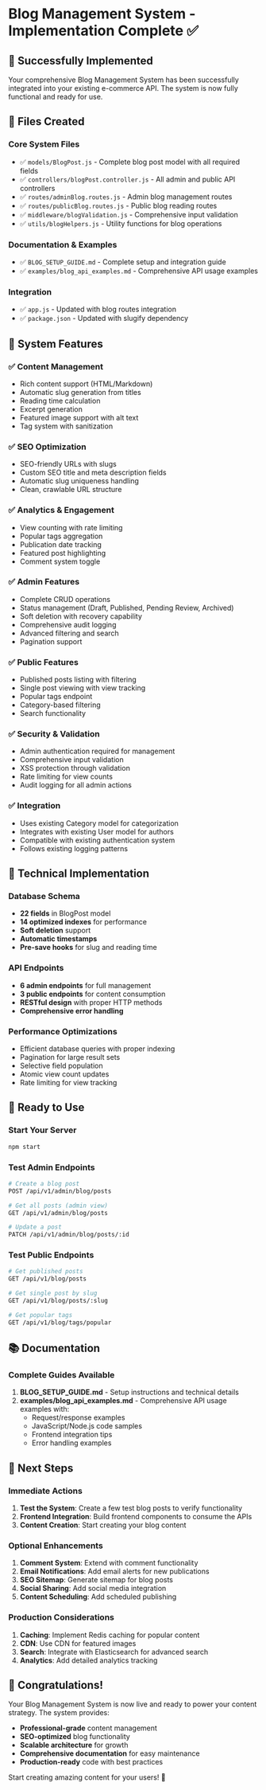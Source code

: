 # Blog Management System - Implementation Complete ✅

## 🎉 Successfully Implemented

Your comprehensive Blog Management System has been successfully integrated into your existing e-commerce API. The system is now fully functional and ready for use.

## 📁 Files Created

### Core System Files
- ✅ `models/BlogPost.js` - Complete blog post model with all required fields
- ✅ `controllers/blogPost.controller.js` - All admin and public API controllers
- ✅ `routes/adminBlog.routes.js` - Admin blog management routes
- ✅ `routes/publicBlog.routes.js` - Public blog reading routes
- ✅ `middleware/blogValidation.js` - Comprehensive input validation
- ✅ `utils/blogHelpers.js` - Utility functions for blog operations

### Documentation & Examples
- ✅ `BLOG_SETUP_GUIDE.md` - Complete setup and integration guide
- ✅ `examples/blog_api_examples.md` - Comprehensive API usage examples

### Integration
- ✅ `app.js` - Updated with blog routes integration
- ✅ `package.json` - Updated with slugify dependency

## 🚀 System Features

### ✅ Content Management
- Rich content support (HTML/Markdown)
- Automatic slug generation from titles
- Reading time calculation
- Excerpt generation
- Featured image support with alt text
- Tag system with sanitization

### ✅ SEO Optimization
- SEO-friendly URLs with slugs
- Custom SEO title and meta description fields
- Automatic slug uniqueness handling
- Clean, crawlable URL structure

### ✅ Analytics & Engagement
- View counting with rate limiting
- Popular tags aggregation
- Publication date tracking
- Featured post highlighting
- Comment system toggle

### ✅ Admin Features
- Complete CRUD operations
- Status management (Draft, Published, Pending Review, Archived)
- Soft deletion with recovery capability
- Comprehensive audit logging
- Advanced filtering and search
- Pagination support

### ✅ Public Features
- Published posts listing with filtering
- Single post viewing with view tracking
- Popular tags endpoint
- Category-based filtering
- Search functionality

### ✅ Security & Validation
- Admin authentication required for management
- Comprehensive input validation
- XSS protection through validation
- Rate limiting for view counts
- Audit logging for all admin actions

### ✅ Integration
- Uses existing Category model for categorization
- Integrates with existing User model for authors
- Compatible with existing authentication system
- Follows existing logging patterns

## 🔧 Technical Implementation

### Database Schema
- **22 fields** in BlogPost model
- **14 optimized indexes** for performance
- **Soft deletion** support
- **Automatic timestamps**
- **Pre-save hooks** for slug and reading time

### API Endpoints
- **6 admin endpoints** for full management
- **3 public endpoints** for content consumption
- **RESTful design** with proper HTTP methods
- **Comprehensive error handling**

### Performance Optimizations
- Efficient database queries with proper indexing
- Pagination for large result sets
- Selective field population
- Atomic view count updates
- Rate limiting for view tracking

## 🎯 Ready to Use

### Start Your Server
```bash
npm start
```

### Test Admin Endpoints
```bash
# Create a blog post
POST /api/v1/admin/blog/posts

# Get all posts (admin view)
GET /api/v1/admin/blog/posts

# Update a post
PATCH /api/v1/admin/blog/posts/:id
```

### Test Public Endpoints
```bash
# Get published posts
GET /api/v1/blog/posts

# Get single post by slug
GET /api/v1/blog/posts/:slug

# Get popular tags
GET /api/v1/blog/tags/popular
```

## 📚 Documentation

### Complete Guides Available
1. **BLOG_SETUP_GUIDE.md** - Setup instructions and technical details
2. **examples/blog_api_examples.md** - Comprehensive API usage examples with:
   - Request/response examples
   - JavaScript/Node.js code samples
   - Frontend integration tips
   - Error handling examples

## 🔄 Next Steps

### Immediate Actions
1. **Test the System**: Create a few test blog posts to verify functionality
2. **Frontend Integration**: Build frontend components to consume the APIs
3. **Content Creation**: Start creating your blog content

### Optional Enhancements
1. **Comment System**: Extend with comment functionality
2. **Email Notifications**: Add email alerts for new publications
3. **SEO Sitemap**: Generate sitemap for blog posts
4. **Social Sharing**: Add social media integration
5. **Content Scheduling**: Add scheduled publishing

### Production Considerations
1. **Caching**: Implement Redis caching for popular content
2. **CDN**: Use CDN for featured images
3. **Search**: Integrate with Elasticsearch for advanced search
4. **Analytics**: Add detailed analytics tracking

## 🎊 Congratulations!

Your Blog Management System is now live and ready to power your content strategy. The system provides:

- **Professional-grade** content management
- **SEO-optimized** blog functionality  
- **Scalable architecture** for growth
- **Comprehensive documentation** for easy maintenance
- **Production-ready** code with best practices

Start creating amazing content for your users! 🚀
